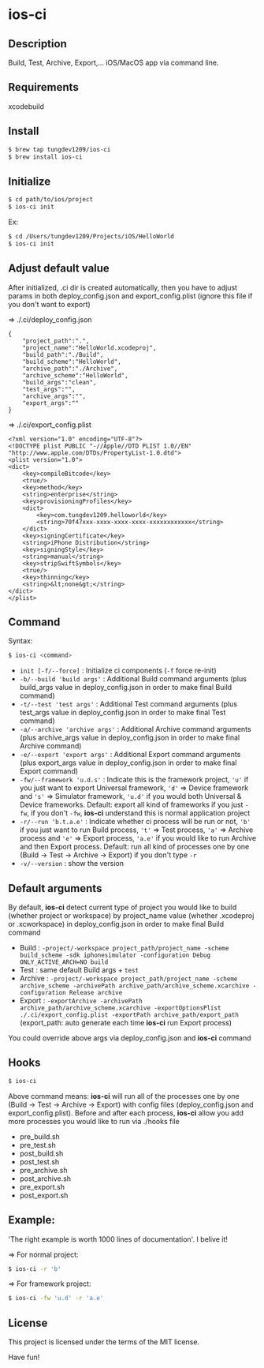 # ios-ci

## Description
Build, Test, Archive, Export,... iOS/MacOS app via command line.   

## Requirements
xcodebuild

## Install
```sh
$ brew tap tungdev1209/ios-ci
$ brew install ios-ci
```
## Initialize
```sh
$ cd path/to/ios/project
$ ios-ci init
```
Ex:
```sh
$ cd /Users/tungdev1209/Projects/iOS/HelloWorld
$ ios-ci init
```
## Adjust default value
After initialized, .ci dir is created automatically, then you have to adjust params in both deploy_config.json and export_config.plist (ignore this file if you don't want to export)

=> ./.ci/deploy_config.json
```
{
    "project_path":".",
    "project_name":"HelloWorld.xcodeproj",
    "build_path":"./Build",
    "build_scheme":"HelloWorld",
    "archive_path":"./Archive",
    "archive_scheme":"HelloWorld",
    "build_args":"clean",
    "test_args":"",
    "archive_args":"",
    "export_args":""
}
```

=> ./.ci/export_config.plist
```
<?xml version="1.0" encoding="UTF-8"?>
<!DOCTYPE plist PUBLIC "-//Apple//DTD PLIST 1.0//EN" "http://www.apple.com/DTDs/PropertyList-1.0.dtd">
<plist version="1.0">
<dict>
	<key>compileBitcode</key>
	<true/>
	<key>method</key>
	<string>enterprise</string>
	<key>provisioningProfiles</key>
	<dict>
		<key>com.tungdev1209.helloworld</key>
		<string>70f47xxx-xxxx-xxxx-xxxx-xxxxxxxxxxxx</string>
	</dict>
	<key>signingCertificate</key>
	<string>iPhone Distribution</string>
	<key>signingStyle</key>
	<string>manual</string>
	<key>stripSwiftSymbols</key>
	<true/>
	<key>thinning</key>
	<string>&lt;none&gt;</string>
</dict>
</plist>
```

## Command
Syntax: 
```sh
$ ios-ci <command>
```
* ```init [-f/--force]``` : Initialize ci components (```-f``` force re-init)
* ```-b/--build 'build args'``` : Additional Build command arguments (plus build_args value in deploy_config.json in order to make final Build command)
* ```-t/--test 'test args'``` : Additional Test command arguments (plus test_args value in deploy_config.json in order to make final Test command)
* ```-a/--archive 'archive args'``` : Additional Archive command arguments (plus archive_args value in deploy_config.json in order to make final Archive command)
* ```-e/--export 'export args'``` : Additional Export command arguments (plus export_args value in deploy_config.json in order to make final Export command)
* ```-fw/--framework 'u.d.s'``` : Indicate this is the framework project, ```'u'``` if you just want to export Universal framework, ```'d'``` => Device framework and ```'s'``` => Simulator framework, ```'u.d'``` if you would both Universal & Device frameworks. Default: export all kind of frameworks if you just ```-fw```, if you don't ```-fw```, **ios-ci** understand this is normal application project
* ```-r/--run 'b.t.a.e'``` : Indicate whether ci process will be run or not, ```'b'``` if you just want to run Build process, ```'t'``` => Test process, ```'a'``` => Archive process and ```'e'``` => Export process, ```'a.e'``` if you would like to run Archive and then Export process. Default: run all kind of processes one by one (Build -> Test -> Archive -> Export) if you don't type ```-r```
* ```-v/--version``` : show the version

## Default arguments
By default, **ios-ci** detect current type of project you would like to build (whether project or workspace) by project_name value (whether .xcodeproj or .xcworkspace) in deploy_config.json in order to make final Build command

* Build : ```-project/-workspace project_path/project_name -scheme build_scheme -sdk iphonesimulator -configuration Debug ONLY_ACTIVE_ARCH=NO build```
* Test : same default Build args + ```test```
* Archive : ```-project/-workspace project_path/project_name -scheme archive_scheme -archivePath archive_path/archive_scheme.xcarchive -configuration Release archive```
* Export : ```-exportArchive -archivePath archive_path/archive_scheme.xcarchive -exportOptionsPlist ./.ci/export_config.plist -exportPath archive_path/export_path``` (export_path: auto generate each time **ios-ci** run Export process)

You could override above args via deploy_config.json and **ios-ci** command   

## Hooks
```sh
$ ios-ci
```
Above command means: **ios-ci** will run all of the processes one by one (Build -> Test -> Archive -> Export) with config files (deploy_config.json and export_config.plist). Before and after each process, **ios-ci** allow you add more processes you would like to run via ./hooks file
* pre_build.sh
* pre_test.sh
* post_build.sh
* post_test.sh
* pre_archive.sh
* post_archive.sh
* pre_export.sh
* post_export.sh

## Example:
'The right example is worth 1000 lines of documentation'. I belive it!

=> For normal project:
```sh
$ ios-ci -r 'b'
```
=> For framework project:
```sh
$ ios-ci -fw 'u.d' -r 'a.e'
```

## License
This project is licensed under the terms of the MIT license.


Have fun!
